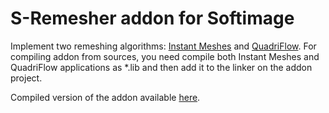 # S-Remesher addon for Softimage

Implement two remeshing algorithms: [Instant Meshes](https://github.com/wjakob/instant-meshes) and [QuadriFlow](https://github.com/hjwdzh/QuadriFlow). For compiling addon from sources, you need compile both Instant Meshes and QuadriFlow applications as *.lib and then add it to the linker on the addon project.

Compiled version of the addon available [here](https://ssoftadd.github.io/sRemesherPage.html).